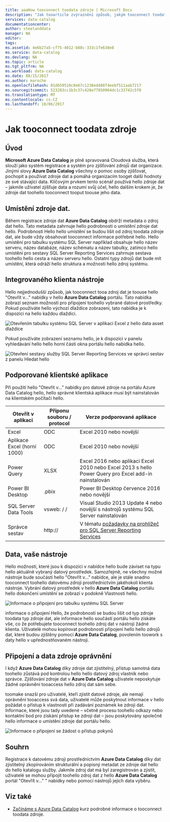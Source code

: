 ```yaml
---
title: aaaHow tooconnect toodata zdroje | Microsoft Docs
description: "Jak tooarticle zvýraznění způsob, jakým tooconnect toodata zdroje zjišťovány s Azure Data Catalog."
services: data-catalog
documentationcenter: 
author: steelanddata
manager: NA
editor: 
tags: 
ms.assetid: 4e6b27a5-cf75-4012-b88c-333c1fe638e8
ms.service: data-catalog
ms.devlang: NA
ms.topic: article
ms.tgt_pltfrm: NA
ms.workload: data-catalog
ms.date: 08/15/2017
ms.author: maroche
ms.openlocfilehash: 01d659510c8e67c1238ed488f4eebf511aab7217
ms.sourcegitcommit: 523283cc1b3c37c428e77850964dc1c33742c5f0
ms.translationtype: MT
ms.contentlocale: cs-CZ
ms.lasthandoff: 10/06/2017
---
```

# <a name="how-tooconnect-toodata-sources"></a>Jak tooconnect toodata zdroje
## <a name="introduction"></a>Úvod
**Microsoft Azure Data Catalog** je plně spravovaná Cloudová služba, která slouží jako systém registrace a systém pro zjišťování zdrojů dat organizace. Jinými slovy **Azure Data Catalog** všechny o pomoc osoby zjišťovat, pochopit a používat zdroje dat a pomáhá organizacím tooget další hodnoty ze své stávající data. Klíčovým prvkem tento scénář používá hello zdroje dat – jakmile uživatel zjišťuje data a rozumí svůj účel, hello dalším krokem je, že zdroje dat toohello tooconnect tooput toouse jeho data.

## <a name="data-source-locations"></a>Umístění zdroje dat.
Během registrace zdroje dat **Azure Data Catalog** obdrží metadata o zdroj dat hello. Tato metadata zahrnuje hello podrobnosti o umístění zdroje dat hello. Podrobnosti Hello hello umístění se budou lišit od zdroj toodata zdroje dat, ale bude vždy obsahovat tooconnect informace potřebné hello. Hello umístění pro tabulku systému SQL Server například obsahuje hello název serveru, název databáze, název schématu a název tabulky, zatímco hello umístění pro sestavy SQL Server Reporting Services zahrnuje sestava toohello hello cesta a název serveru hello. Ostatní typy zdrojů dat bude mít umístění, která odráží hello struktura a možnosti hello zdroj systému.

## <a name="integrated-client-tools"></a>Integrovaného klienta nástroje
Hello nejjednodušší způsob, jak tooconnect tooa zdroj dat je toouse hello "Otevřít v..." nabídky v hello **Azure Data Catalog** portálu. Tato nabídka zobrazí seznam možností pro připojení toohello vybrané datové prostředky.
Pokud používáte hello výchozí dlaždice zobrazení, tato nabídka je k dispozici na hello každou dlaždici.

 ![Otevřením tabulku systému SQL Server v aplikaci Excel z hello data asset dlaždice](./media/data-catalog-how-to-connect/data-catalog-how-to-connect1.png)

Pokud používáte zobrazení seznamu hello, je k dispozici v panelu vyhledávání hello hello horní části okna portálu hello nabídka hello.

 ![Otevření sestavy služby SQL Server Reporting Services ve správci sestav z panelu Hledat hello](./media/data-catalog-how-to-connect/data-catalog-how-to-connect2.png)

## <a name="supported-client-applications"></a>Podporované klientské aplikace
Při použití hello "Otevřít v..." nabídky pro datové zdroje na portálu Azure Data Catalog hello, hello správné klientská aplikace musí být nainstalován na klientském počítači hello.

| Otevřít v aplikaci | Příponu souboru / protocol | Verze podporované aplikace |
| --- | --- | --- |
| Excel |ODC |Excel 2010 nebo novější |
| Aplikace Excel (horní 1000) |ODC |Excel 2010 nebo novější |
| Power Query |XLSX |Excel 2016 nebo aplikaci Excel 2010 nebo Excel 2013 s hello Power Query pro Excel add-in nainstalován |
| Power BI Desktop |.pbix |Power BI Desktop července 2016 nebo novější |
| SQL Server Data Tools |vsweb: / / |Visual Studio 2013 Update 4 nebo novější s nástrojů systému SQL Server nainstalován |
| Správce sestav |http:// |V tématu [požadavky na prohlížeč pro SQL Server Reporting Services](https://technet.microsoft.com/en-us/library/ms156511.aspx) |

## <a name="your-data-your-tools"></a>Data, vaše nástroje
Hello možnosti, které jsou k dispozici v nabídce hello bude záviset na typu hello aktuálně vybraný datový prostředek. Samozřejmě, ne všechny možné nástroje bude součástí hello "Otevřít v..." nabídce, ale je stále snadno tooconnect toohello datovému zdroji prostřednictvím jakéhokoli klienta nástroje. Vybrání datový prostředek v hello **Azure Data Catalog** portálu hello dokončení umístění se zobrazí v podokně Vlastnosti hello.

 ![Informace o připojení pro tabulku systému SQL Server](./media/data-catalog-how-to-connect/data-catalog-how-to-connect3.png)

informace o připojení Hello, že podrobnosti se budou lišit od typ zdroje toodata typ zdroje dat, ale informace hello součástí portálu hello získáte vše, co že potřebujete tooconnect toohello zdroj dat v nástroji žádné klienta. Uživatelé mohou kopírovat podrobnosti připojení hello hello zdrojů dat, které budou zjištěny pomocí **Azure Data Catalog**, povolením toowork s daty hello v upřednostňovaném nástroji.

## <a name="connecting-and-data-source-permissions"></a>Připojení a data zdroje oprávnění
I když **Azure Data Catalog** díky zdroje dat zjistitelný, přístup samotná data toohello zůstává pod kontrolou hello hello datový zdroj vlastník nebo správce. Zjišťování zdroje dat v **Azure Data Catalog** uživatele neposkytuje žádné oprávnění tooaccess hello zdroj dat sám sebe.

toomake snazší pro uživatelé, kteří zjistit datové zdroje, ale nemají oprávnění tooaccess svá data, uživatelé může poskytnout informace v hello požádat o přístup k vlastnosti při zadávání poznámek ke zdroji dat. Informace, které jsou tady uvedené – včetně procesu toohello odkazy nebo kontaktní bod pro získání přístup ke zdroji dat – jsou poskytovány společně hello informace o umístění zdroje dat portálu hello.

 ![Informace o připojení se žádost o přístup pokynů](./media/data-catalog-how-to-connect/data-catalog-how-to-connect4.png)

## <a name="summary"></a>Souhrn
Registrace k datovému zdroji prostřednictvím **Azure Data Catalog** díky dat zjistitelný zkopírováním strukturální a popisný metadat ze zdroje dat hello do hello katalogu služby. Jakmile zdroj dat má byl zaregistrován a zjistit, uživatelé se mohou připojit toohello zdroj dat z hello **Azure Data Catalog** portál "Otevřít v..." " nabídky nebo pomocí nástrojů jejich data výběru.

## <a name="see-also"></a>Viz také
* [Začínáme s Azure Data Catalog](data-catalog-get-started.md) kurz podrobné informace o tooconnect toodata zdroje.
